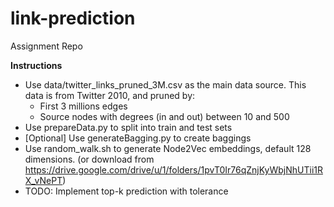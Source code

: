 # link-prediction
Assignment Repo

**Instructions**
- Use data/twitter_links_pruned_3M.csv as the main data source. This data is from Twitter 2010, and pruned by:
	- First 3 millions edges
	- Source nodes with degrees (in and out) between 10 and 500
- Use prepareData.py to split into train and test sets
- [Optional] Use generateBagging.py to create baggings
- Use random_walk.sh to generate Node2Vec embeddings, default 128 dimensions. (or download from https://drive.google.com/drive/u/1/folders/1pvT0Ir76qZnjKyWbjNhUTii1RX_vNePT)
- TODO: Implement top-k prediction with tolerance
